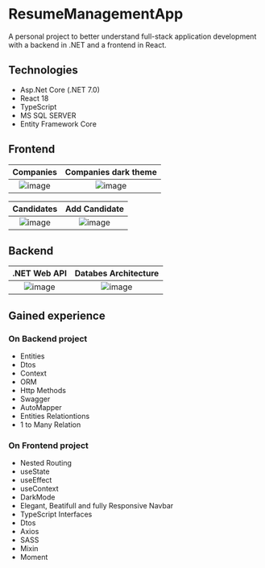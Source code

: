 # ResumeManagementApp
A personal project to better understand full-stack application development with a backend in .NET and a frontend in React.


## Technologies
-  Asp.Net Core (.NET 7.0)
-  React 18
-  TypeScript
-  MS SQL SERVER
-  Entity Framework Core


## Frontend
Companies           |  Companies dark theme
:-------------------------:|:-------------------------:
![image](https://github.com/RavanHash/ResumeManagementApp/assets/115817218/2ad5b5f8-f816-41f6-a682-4ca22971f3e4) | ![image](https://github.com/RavanHash/ResumeManagementApp/assets/115817218/ea486369-79e3-4d3a-b909-2124d02f5f19)


Candidates           |  Add Candidate
:-------------------------:|:-------------------------:
![image](https://github.com/RavanHash/ResumeManagementApp/assets/115817218/284d8ab6-9d04-470b-bfed-7b394c088699) |  ![image](https://github.com/RavanHash/ResumeManagementApp/assets/115817218/ebff59fa-3cd0-4ee1-8640-83545f6a4bf6)

## Backend
.NET Web API          |   Databes Architecture
:-------------------------:|:-------------------------:
![image](https://github.com/RavanHash/ResumeManagementApp/assets/115817218/388f78a4-2f33-43fa-9bb5-ba2b55b7e212) |  ![image](https://github.com/RavanHash/ResumeManagementApp/assets/115817218/129b49ac-4d05-4e81-9592-6457e85985c2)

## Gained experience 

### On Backend project

-  Entities
-  Dtos
-  Context
-  ORM
-  Http Methods
-  Swagger
-  AutoMapper
-  Entities Relationtions
-  1 to Many Relation

### On Frontend project

-  Nested Routing
-  useState
-  useEffect
-  useContext
-  DarkMode
-  Elegant, Beatifull and fully Responsive Navbar
-  TypeScript Interfaces
-  Dtos
-  Axios
-  SASS
-  Mixin
-  Moment
